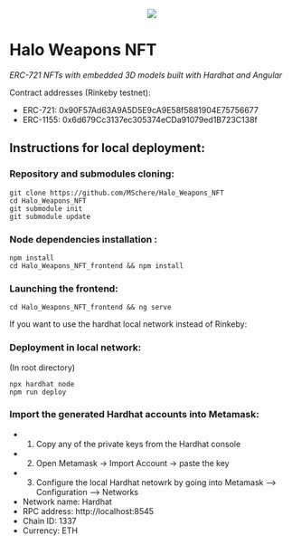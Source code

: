<p align="center">
  <img src="https://user-images.githubusercontent.com/38076357/180817334-90eac9a6-ac74-4b77-9611-846c302d0a62.png">
</p>

# Halo Weapons NFT
_ERC-721 NFTs with embedded 3D models built with Hardhat and Angular_

Contract addresses (Rinkeby testnet):


* ERC-721: 0x90F57Ad63A9A5D5E9cA9E58f5881904E75756677
* ERC-1155: 0x6d679Cc3137ec305374eCDa91079ed1B723C138f

## Instructions for local deployment:

### Repository and submodules cloning:
```
git clone https://github.com/MSchere/Halo_Weapons_NFT
cd Halo_Weapons_NFT
git submodule init
git submodule update
```

### Node dependencies installation :
```
npm install
cd Halo_Weapons_NFT_frontend && npm install
```
### Launching the frontend:
```
cd Halo_Weapons_NFT_frontend && ng serve
```
If you want to use the hardhat local network instead of Rinkeby:
### Deployment in local network:
(In root directory)
```
npx hardhat node
npm run deploy
```
### Import the generated Hardhat accounts into Metamask:
* 1. Copy any of the private keys from the Hardhat console
* 2. Open Metamask -> Import Account -> paste the key
* 3. Configure the local Hardhat netowrk by going into Metamask --> Configuration --> Networks
* Network name: Hardhat
* RPC address: http://localhost:8545
* Chain ID: 1337
* Currency: ETH
